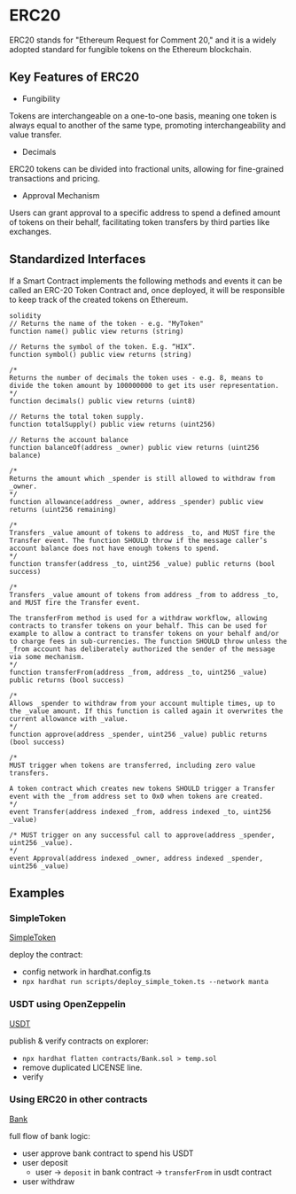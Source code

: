 # ERC20
ERC20 stands for "Ethereum Request for Comment 20," and it is a widely adopted standard for fungible tokens on the Ethereum blockchain.

## Key Features of ERC20

- Fungibility

Tokens are interchangeable on a one-to-one basis, meaning one token is always equal to another of the same type, promoting interchangeability and value transfer.

- Decimals

ERC20 tokens can be divided into fractional units, allowing for fine-grained transactions and pricing.

- Approval Mechanism

Users can grant approval to a specific address to spend a defined amount of tokens on their behalf, facilitating token transfers by third parties like exchanges.

## Standardized Interfaces

If a Smart Contract implements the following methods and events it can be called an ERC-20 Token Contract and, once deployed, it will be responsible to keep track of the created tokens on Ethereum.

```
solidity
// Returns the name of the token - e.g. "MyToken"
function name() public view returns (string)

// Returns the symbol of the token. E.g. “HIX”.
function symbol() public view returns (string)

/*
Returns the number of decimals the token uses - e.g. 8, means to divide the token amount by 100000000 to get its user representation.
*/
function decimals() public view returns (uint8)

// Returns the total token supply.
function totalSupply() public view returns (uint256)

// Returns the account balance
function balanceOf(address _owner) public view returns (uint256 balance)

/* 
Returns the amount which _spender is still allowed to withdraw from _owner.
*/
function allowance(address _owner, address _spender) public view returns (uint256 remaining)

/* 
Transfers _value amount of tokens to address _to, and MUST fire the Transfer event. The function SHOULD throw if the message caller’s account balance does not have enough tokens to spend.
*/
function transfer(address _to, uint256 _value) public returns (bool success)

/*
Transfers _value amount of tokens from address _from to address _to, and MUST fire the Transfer event.

The transferFrom method is used for a withdraw workflow, allowing contracts to transfer tokens on your behalf. This can be used for example to allow a contract to transfer tokens on your behalf and/or to charge fees in sub-currencies. The function SHOULD throw unless the _from account has deliberately authorized the sender of the message via some mechanism.
*/
function transferFrom(address _from, address _to, uint256 _value) public returns (bool success)

/*
Allows _spender to withdraw from your account multiple times, up to the _value amount. If this function is called again it overwrites the current allowance with _value.
*/
function approve(address _spender, uint256 _value) public returns (bool success)

/*
MUST trigger when tokens are transferred, including zero value transfers.

A token contract which creates new tokens SHOULD trigger a Transfer event with the _from address set to 0x0 when tokens are created.
*/
event Transfer(address indexed _from, address indexed _to, uint256 _value)

/* MUST trigger on any successful call to approve(address _spender, uint256 _value).
*/
event Approval(address indexed _owner, address indexed _spender, uint256 _value)
```

## Examples

### SimpleToken
[SimpleToken](https://github.com/Manta-Network/EthereumDappDevelopmentCourse/blob/session-3/session_3/contracts/SimpleToken.sol)

deploy the contract:
- config network in hardhat.config.ts
- ```npx hardhat run scripts/deploy_simple_token.ts --network manta```

### USDT using OpenZeppelin
[USDT](https://github.com/Manta-Network/EthereumDappDevelopmentCourse/blob/session-3/session_3/contracts/USDT.sol)

publish & verify contracts on explorer:
- ```npx hardhat flatten contracts/Bank.sol > temp.sol```
- remove duplicated LICENSE line.
- verify

### Using ERC20 in other contracts
[Bank](https://github.com/Manta-Network/EthereumDappDevelopmentCourse/blob/session-3/session_3/contracts/Bank.sol)

full flow of bank logic:
- user approve bank contract to spend his USDT
- user deposit
  - user -> ```deposit``` in bank contract -> ```transferFrom``` in usdt contract
- user withdraw